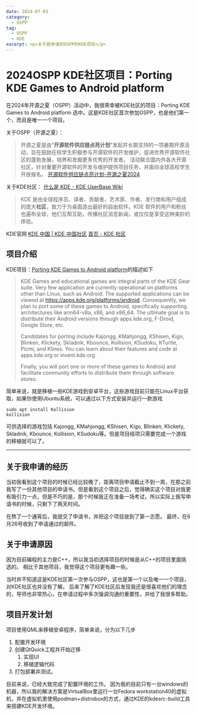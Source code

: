 ```yaml
---
date: 2024-07-03
category:
  - OSPP
tag:
  - OSPP
  - KDE
excerpt: <p>关于我申请的OSPP的KDE项目</p>
---
```

# 2024OSPP KDE社区项目：Porting KDE Games to Android platform

在2024年开源之夏（OSPP）活动中，我很荣幸被KDE社区的项目：Porting KDE Games to Android platform 选中。这是KDE社区首次参加OSPP，也是他们第一个，而且是唯一一个项目。

关于OSPP（开源之夏）：

>开源之夏是由“**开源软件供应链点亮计划**”发起并长期支持的一项暑期开源活动，旨在鼓励在校学生积极参与开源软件的开发维护，促进优秀开源软件社区的蓬勃发展，培养和发掘更多优秀的开发者。 活动联合国内外各大开源社区，针对重要开源软件的开发与维护提供项目任务，并面向全球高校学生开放报名。
[开源软件供应链点亮计划-开源之夏2024](https://summer-ospp.ac.cn/?lang=en)

关于KDE社区：
[什么是 KDE - KDE UserBase Wiki](https://userbase.kde.org/What_is_KDE/zh-cn)
> KDE 是由全球程序员、译者、贡献者、艺术家、作者、发行商和用户组成的庞大**社区**，致力于为桌面造出最好的自由软件。KDE 软件的用户和粉丝也遍布全球，他们互帮互助，传播社区消息新闻，或仅仅是享受这种美妙的体验。

KDE官网
[KDE 中国 | KDE 中国社区](https://kde-china.org/)
[首页 - KDE 社区](https://kde.org/zh-cn/)

## 项目介绍

KDE项目：[Porting KDE Games to Android platform](https://summer-ospp.ac.cn/org/prodetail/24b5c0531?list=org&navpage=org)的描述如下

>  KDE Games and educational games are integral parts of the KDE Gear suite. Very few application are currently operational on platforms other than Linux, such as Android. The supported applications can be viewed at https://apps.kde.org/platforms/android. Consequently, we plan to port some of these games to Android, specifically supporting architectures like arm64-v8a, x86, and x86_64. The ultimate goal is to distribute their Android versions through apps.kde.org, F-Droid, Google Store, etc.  
>  
>  Candidates for porting include Kajongg, KMahjongg, KShisen, Kigo, Blinken, Klickety, Skladnik, Kbounce, Kollision, KSudoku, KTurtle, Picmi, and Klines. You can learn about their features and code at apps.kde.org or invent.kde.org.  
>  
>  Finally, you will port one or more of these games to Android and facilitate community efforts to distribute them through software stores.

简单来说，就是移植一些KDE游戏到安卓平台，这些游戏目前只能在Linux平台获取，如果你使用Ubuntu系统，可以通过以下方式安装并运行一款游戏

```shell
sudo apt install Kollision
kollision
```

可供选择的游戏包括
Kajongg, KMahjongg, KShisen, Kigo, Blinken, Klickety, Skladnik, Kbounce, Kollision, KSudoku等。但是项目结项只需要完成一个游戏的移植就可以了。

---

## 关于我申请的经历

当初我看到这个项目的时候已经比较晚了，距离项目申请截止不到一周，在那之前我写了一份其他项目的申请书。但是看到这个项目之后，觉得确实这个项目对我更有吸引力一点，但是不巧的是，那个时候我正在准备一场考试，所以实际上我写申请书的时候，只剩下了两天时间。

在熬了一个通宵后，我提交了申请书，并把这个项目放到了第一志愿。
最终，在6月26号收到了申请通过的邮件。

## 关于申请原因

因为目前编程的主力是C++，所以我当初选择项目的时候是从C++的项目里面挑选的。
相比于其他项目，我觉得这个项目更有趣一些。

当时并不知道这是KDE社区第一次参与OSPP，这也是第一个以及唯一一个项目，对KDE社区也并没有了解。
后来了解了KDE社区后发现我还是很喜欢他们的理念的，导师也非常热心，在申请过程中多次强调沟通的重要性，并给了我很多帮助。

## 项目开发计划

项目使用QML来移植安卓程序，简单来说，分为以下几步

1. 配置开发环境
2. 创建QtQuick工程并开始迁移
	1. 实现UI
	2. 移植逻辑代码
3. 打包部署并测试。


目前来说，已经大致完成了配置环境的工作。
因为我的目前只有一台windows的机器，所以我的解决方案是VirtualBox里运行一台Fedora workstation40的虚拟机，并在虚拟机里使用podman+distrobox的方式，通过KDE的kdesrc-build工具来搭建KDE开发环境。




